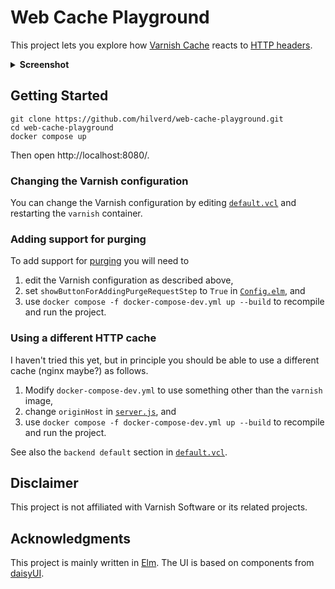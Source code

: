 # Web Cache Playground

This project lets you explore how [Varnish Cache](https://varnish-cache.org/) reacts to [HTTP headers](https://developer.mozilla.org/en-US/docs/Web/HTTP/Caching).

<details>
  <summary><strong>Screenshot</strong></summary>

  <p align="center">
    <img alt="Screenshot of the web user interface" src="https://raw.githubusercontent.com/hilverd/web-cache-playground/refs/heads/main/img/web-caching-playground-screenshot.jpg">
  </p>
</details>

## Getting Started

```
git clone https://github.com/hilverd/web-cache-playground.git
cd web-cache-playground
docker compose up
```

Then open http://localhost:8080/.

### Changing the Varnish configuration

You can change the Varnish configuration by editing [`default.vcl`](default.vcl) and restarting the `varnish` container.

### Adding support for purging

To add support for [purging](https://www.varnish-software.com/developers/tutorials/purge/) you will need to

1. edit the Varnish configuration as described above,
2. set `showButtonForAddingPurgeRequestStep` to `True` in [`Config.elm`](origin/frontend/src/Config.elm), and
3. use `docker compose -f docker-compose-dev.yml up --build` to recompile and run the project.

### Using a different HTTP cache

I haven't tried this yet, but in principle you should be able to use a different cache (nginx maybe?) as follows.

1. Modify `docker-compose-dev.yml` to use something other than the `varnish` image,
2. change `originHost` in [`server.js`](origin/server.js), and
3. use `docker compose -f docker-compose-dev.yml up --build` to recompile and run the project.

See also the `backend default` section in [`default.vcl`](default.vcl).

## Disclaimer

This project is not affiliated with Varnish Software or its related projects.

## Acknowledgments

This project is mainly written in [Elm](https://elm-lang.org/). The UI is based on components from [daisyUI](https://daisyui.com/).
